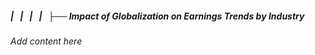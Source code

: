##### |   |   |   |   ├── Impact of Globalization on Earnings Trends by Industry

*Add content here*